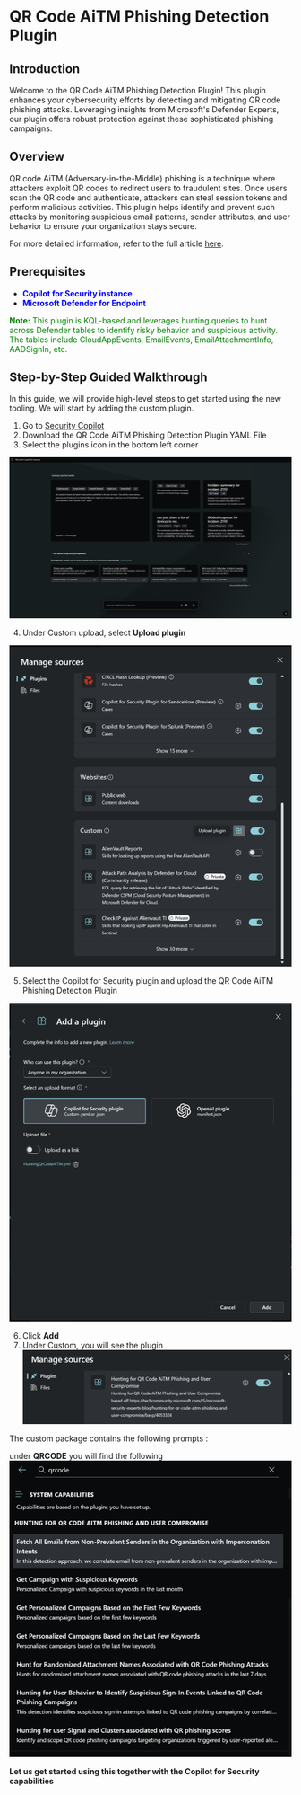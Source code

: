 # QR Code AiTM Phishing Detection Plugin

## Introduction
Welcome to the QR Code AiTM Phishing Detection Plugin! This plugin enhances your cybersecurity efforts by detecting and mitigating QR code phishing attacks. Leveraging insights from Microsoft's Defender Experts, our plugin offers robust protection against these sophisticated phishing campaigns.

## Overview
QR code AiTM (Adversary-in-the-Middle) phishing is a technique where attackers exploit QR codes to redirect users to fraudulent sites. Once users scan the QR code and authenticate, attackers can steal session tokens and perform malicious activities. This plugin helps identify and prevent such attacks by monitoring suspicious email patterns, sender attributes, and user behavior to ensure your organization stays secure.

For more detailed information, refer to the full article [here](https://techcommunity.microsoft.com/t5/microsoft-security-experts-blog/hunting-for-qr-code-aitm-phishing-and-user-compromise/ba-p/4053324).

## Prerequisites
- <span style="color:blue">**Copilot for Security instance**</span>
- <span style="color:blue">**Microsoft Defender for Endpoint**</span>

<span style="color:green">**Note:** This plugin is KQL-based and leverages hunting queries to hunt across Defender tables to identify risky behavior and suspicious activity. The tables include CloudAppEvents, EmailEvents, EmailAttachmentInfo, AADSignIn, etc.</span>

## Step-by-Step Guided Walkthrough
In this guide, we will provide high-level steps to get started using the new tooling. We will start by adding the custom plugin.
1. Go to [Security Copilot](https://securitycopilot.microsoft.com)
2. Download the QR Code AiTM Phishing Detection Plugin YAML File
3. Select the plugins icon in the bottom left corner

![QR Code AiTM Phishing Detection Plugin](https://github.com/Azure/Copilot-For-Security/raw/main/Plugins/Community%20Based%20Plugins/QR%20Code%20AiTM%20Phishing%20Detection%20Plugin/images/Picture1.png)

4. Under Custom upload, select **Upload plugin**

![QR Code AiTM Phishing Detection Plugin](https://github.com/Azure/Copilot-For-Security/raw/main/Plugins/Community%20Based%20Plugins/QR%20Code%20AiTM%20Phishing%20Detection%20Plugin/images/Picture2.png)

5. Select the Copilot for Security plugin and upload the QR Code AiTM Phishing Detection Plugin

![QR Code AiTM Phishing Detection Plugin](https://github.com/Azure/Copilot-For-Security/raw/main/Plugins/Community%20Based%20Plugins/QR%20Code%20AiTM%20Phishing%20Detection%20Plugin/images/Picture3.png)

6. Click **Add**
7. Under Custom, you will see the plugin
![QR Code AiTM Phishing Detection Plugin](https://github.com/Azure/Copilot-For-Security/raw/main/Plugins/Community%20Based%20Plugins/QR%20Code%20AiTM%20Phishing%20Detection%20Plugin/images/Picture4.png)



The custom package contains the following prompts :


under **QRCODE** you will find the following 
![QR Code AiTM Phishing Detection Plugin](https://github.com/Azure/Copilot-For-Security/raw/main/Plugins/Community%20Based%20Plugins/QR%20Code%20AiTM%20Phishing%20Detection%20Plugin/images/Picture5.png)



**Let us get started using this together with the Copilot for Security capabilities**
